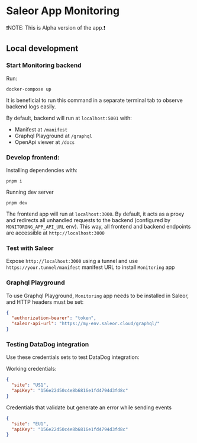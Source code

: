 # Saleor App Monitoring

❗️NOTE: This is Alpha version of the app.❗️

## Local development

### Start Monitoring backend

Run:

```shell
docker-compose up
```

It is beneficial to run this command in a separate terminal tab to observe backend logs easily.

By default, backend will run at `localhost:5001` with:

- Manifest at `/manifest`
- Graphql Playground at `/graphql`
- OpenApi viewer at `/docs`

### Develop frontend:

Installing dependencies with:

```shell
pnpm i
```

Running dev server

```shell
pnpm dev
```

The frontend app will run at `localhost:3000`.
By default, it acts as a proxy and redirects all unhandled requests to the backend (configured by `MONITORING_APP_API_URL` env).
This way, all frontend and backend endpoints are accessible at `http://localhost:3000`

### Test with Saleor

Expose `http://localhost:3000` using a tunnel and use `https://your.tunnel/manifest` manifest URL to install `Monitoring` app

### Graphql Playground

To use Graphql Playground, `Monitoring` app needs to be installed in Saleor, and HTTP headers must be set:

```json
{
  "authorization-bearer": "token",
  "saleor-api-url": "https://my-env.saleor.cloud/graphql/"
}
```

### Testing DataDog integration

Use these credentials sets to test DataDog integration:

Working credentials:

```json
{
  "site": "US1",
  "apiKey": "156e22d50c4e8b6816e1fd4794d3fd8c"
}
```

Credentials that validate but generate an error while sending events

```json
{
  "site": "EU1",
  "apiKey": "156e22d50c4e8b6816e1fd4794d3fd8c"
}
```
